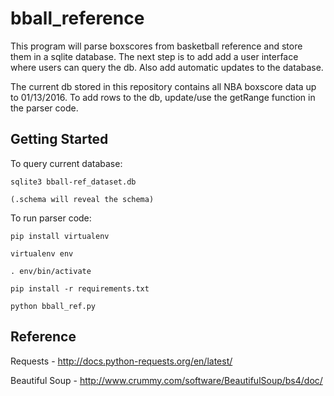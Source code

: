 # bball_reference

This program will parse boxscores from basketball reference and store them in a sqlite database. The next step is to add add a user interface where users can query the db. Also add automatic updates to the database.

The current db stored in this repository contains all NBA boxscore data up to 01/13/2016. To add rows to the db, update/use the getRange function in the parser code.    

Getting Started
---------------
To query current database:

    sqlite3 bball-ref_dataset.db

    (.schema will reveal the schema)

To run parser code: 

    pip install virtualenv

    virtualenv env

    . env/bin/activate

    pip install -r requirements.txt

    python bball_ref.py

Reference
---------
Requests -
http://docs.python-requests.org/en/latest/

Beautiful Soup - 
http://www.crummy.com/software/BeautifulSoup/bs4/doc/

